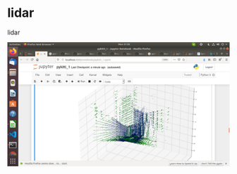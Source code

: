 # lidar
lidar

![screen_captures/Screenshot from 2020-06-08 01-58-35.png](https://github.com/DigitalCognition-GIS/lidar/blob/master/screen_captures/Screenshot%20from%202020-06-08%2001-58-35.png)


